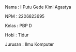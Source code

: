 Nama    : I Putu Gede Kimi Agastya

NPM     : 2206823695

Kelas   : PBP D

Hobi    : Tidur

Jurusan : Ilmu Komputer